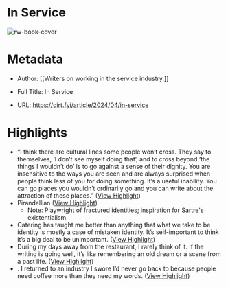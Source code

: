 # In Service

![rw-book-cover](https://images.ctfassets.net/5p1u9t4r48s4/5ZRNVtzjAJ7xyETwX5dHJ4/4faad726b1128171aa1cfb3801015108/In_Service.png?w=1200&h=1200&fit=fill&q=60&fm=jpg&fl=progressive)

# Metadata
- Author: [[Writers on working in the service industry.]]
- Full Title: In Service

- URL: https://dirt.fyi/article/2024/04/in-service

# Highlights
- “I think there are cultural lines some people won’t cross. They say to themselves, ‘I don’t see myself doing that’, and to cross beyond ‘the things I wouldn’t do’ is to go against a sense of their dignity. You are insensitive to the ways you are seen and are always surprised when people think less of you for doing something. It’s a useful inability. You can go places you wouldn’t ordinarily go and you can write about the attraction of these places.” ([View Highlight](https://read.readwise.io/read/01hxw6pd8bgt2ae5v9d2vfevs0))
- Pirandellian ([View Highlight](https://read.readwise.io/read/01hxw6s7a70v5sgry6aj3t9ytg))
    - Note: Playwright of fractured identities; inspiration for Sartre's existentialism.
- Catering has taught me better than anything that what we take to be identity is mostly a case of mistaken identity. It’s self-important to think it’s a big deal to be unimportant. ([View Highlight](https://read.readwise.io/read/01hxw6qpg8ppywe6wr9r9f73km))
- During my days away from the restaurant, I rarely think of it. If the writing is going well, it’s like remembering an old dream or a scene from a past life. ([View Highlight](https://read.readwise.io/read/01hxw6vtzkgbnx252cvwmm7ztt))
- . I returned to an industry I swore I’d never go back to because people need coffee more than they need my words. ([View Highlight](https://read.readwise.io/read/01hxw6wmt95z6xjw9btkyyefvk))
